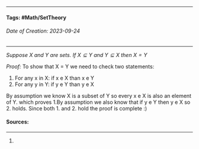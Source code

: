 __________________________________________________________________________
#### **Tags:**  #Math/SetTheory 
###### *Date of Creation: 2023-09-24*
__________________________________________________________________________

*Suppose $X$ and $Y$ are sets. If $X \subseteq Y$ and $Y \subseteq X$ then $X = Y$*

*Proof:* 
To show that X = Y we need to check two statements:
1.  For any x in X: if x e X than x e Y
2. For any y in Y: if y e Y than y e X

By assumption we know X is a subset of Y so every x e X is also an element of Y. which proves 1.By assumption we also know that if y e Y then y e X so 2. holds. Since both 1. and 2. hold the proof is complete :)

#### Sources:
__________________________________________________________________________
1. 